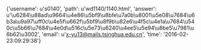 {'username': u's0140', 'path': u'wd1140/1140.html', 'answer': u'\u6284\u88ad\u9664\u4e86\u5bf9\u8bfe\u7a0b\u8001\u5e08\u7684\u6b3a\u9a97\uff0c\u4e5f\u662f\u5bf9\u8f9b\u82e6\u4f5c\u4e1a\u7684\u540c\u5b66\u7684\u4e0d\u516c\u5e73\u6240\u4ee5\u5e94\u8be5\u7981\u6b62\u3002', 'email': u'x-yu13@mails.tsinghua.edu.cn', 'time': '2016-02-23:09:29:38'}